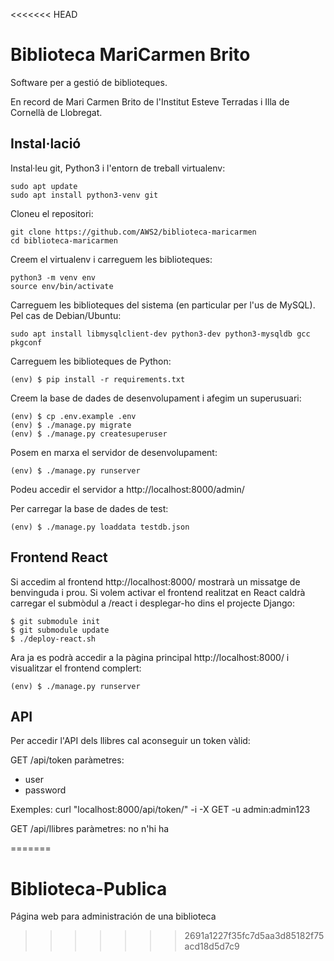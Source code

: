 <<<<<<< HEAD
# Biblioteca MariCarmen Brito

Software per a gestió de biblioteques.

En record de Mari Carmen Brito de l'Institut Esteve Terradas i Illa de Cornellà de Llobregat.

## Instal·lació

Instal·leu git, Python3 i l'entorn de treball virtualenv:

    sudo apt update
    sudo apt install python3-venv git

Cloneu el repositori:

    git clone https://github.com/AWS2/biblioteca-maricarmen
    cd biblioteca-maricarmen

Creem el virtualenv i carreguem les biblioteques:

    python3 -m venv env
    source env/bin/activate

Carreguem les biblioteques del sistema (en particular per l'us de MySQL). Pel cas de Debian/Ubuntu:

    sudo apt install libmysqlclient-dev python3-dev python3-mysqldb gcc pkgconf

Carreguem les biblioteques de Python:

    (env) $ pip install -r requirements.txt

Creem la base de dades de desenvolupament i afegim un superusuari:

    (env) $ cp .env.example .env
    (env) $ ./manage.py migrate
    (env) $ ./manage.py createsuperuser

Posem en marxa el servidor de desenvolupament:

    (env) $ ./manage.py runserver

Podeu accedir el servidor a http://localhost:8000/admin/

Per carregar la base de dades de test:

    (env) $ ./manage.py loaddata testdb.json


## Frontend React

Si accedim al frontend http://localhost:8000/ mostrarà un missatge de benvinguda i prou. Si volem activar el frontend realitzat en React caldrà carregar el submòdul a /react i desplegar-ho dins el projecte Django:

    $ git submodule init
    $ git submodule update
    $ ./deploy-react.sh

Ara ja es podrà accedir a la pàgina principal http://localhost:8000/ i visualitzar el frontend complert:

    (env) $ ./manage.py runserver


## API

Per accedir l'API dels llibres cal aconseguir un token vàlid:

GET /api/token
paràmetres:
  * user
  * password

Exemples:
    curl "localhost:8000/api/token/" -i -X GET -u admin:admin123


GET /api/llibres
paràmetres: no n'hi ha

=======
# Biblioteca-Publica
Página web para administración de una biblioteca
>>>>>>> 2691a1227f35fc7d5aa3d85182f75acd18d5d7c9
